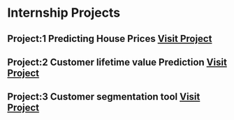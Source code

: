# Internship Projects

## Project:1 Predicting House Prices       <a href="https://github.com/Pallav7533/Code_Clause/tree/main/Project%201%20Predicting%20House%20Prices">Visit Project </a>



## Project:2 Customer lifetime value Prediction       <a href="https://github.com/Pallav7533/Code_Clause/tree/main/Project%202%20Customer%20LifeTime%20Value%20Prediction">Visit Project</a>


## Project:3 Customer segmentation tool       <a href="https://github.com/Pallav7533/Code_Clause/tree/main/Project%203%20Customer%20Segmentation%20Tool">Visit Project</a>

